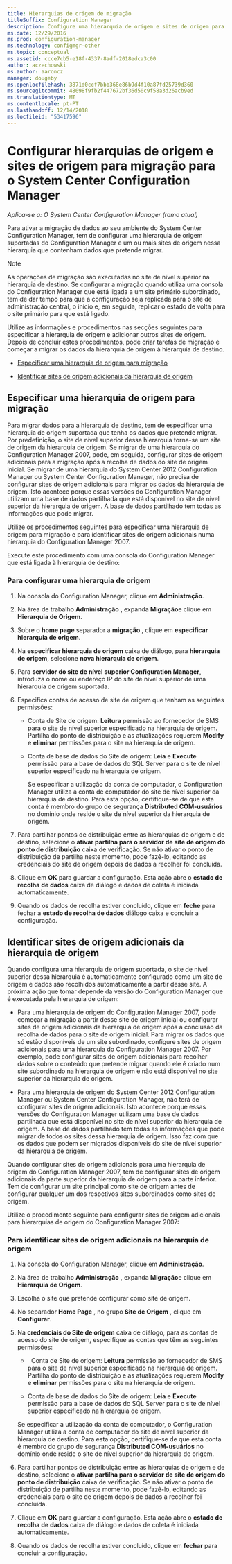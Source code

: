```yaml
---
title: Hierarquias de origem de migração
titleSuffix: Configuration Manager
description: Configure uma hierarquia de origem e sites de origem para que possa migrar dados para o seu ambiente do System Center Configuration Manager.
ms.date: 12/29/2016
ms.prod: configuration-manager
ms.technology: configmgr-other
ms.topic: conceptual
ms.assetid: ccce7cb5-e18f-4337-8adf-2018edca3c00
author: aczechowski
ms.author: aaroncz
manager: dougeby
ms.openlocfilehash: 3871d0ccf7bbb368e86b9d4f10a87fd25739d360
ms.sourcegitcommit: 48098f9fb2f447672bf36d50c9f58a3d26acb9ed
ms.translationtype: MT
ms.contentlocale: pt-PT
ms.lasthandoff: 12/14/2018
ms.locfileid: "53417596"
---
```

# <a name="configure-source-hierarchies-and-source-sites-for-migration-to-system-center-configuration-manager"></a>Configurar hierarquias de origem e sites de origem para migração para o System Center Configuration Manager

*Aplica-se a: O System Center Configuration Manager (ramo atual)*

Para ativar a migração de dados ao seu ambiente do System Center Configuration Manager, tem de configurar uma hierarquia de origem suportadas do Configuration Manager e um ou mais sites de origem nessa hierarquia que contenham dados que pretende migrar.  

> [!NOTE]  
>  As operações de migração são executadas no site de nível superior na hierarquia de destino. Se configurar a migração quando utiliza uma consola do Configuration Manager que está ligada a um site primário subordinado, tem de dar tempo para que a configuração seja replicada para o site de administração central, o início e, em seguida, replicar o estado de volta para o site primário para que está ligado.  

 Utilize as informações e procedimentos nas secções seguintes para especificar a hierarquia de origem e adicionar outros sites de origem. Depois de concluir estes procedimentos, pode criar tarefas de migração e começar a migrar os dados da hierarquia de origem à hierarquia de destino.  

-   [Especificar uma hierarquia de origem para migração](#BKBM_ConfigSrcHierarchy)  

-   [Identificar sites de origem adicionais da hierarquia de origem](#BKBM_ConfigSrcSites)  

##  <a name="BKBM_ConfigSrcHierarchy"></a> Especificar uma hierarquia de origem para migração  
 Para migrar dados para a hierarquia de destino, tem de especificar uma hierarquia de origem suportada que tenha os dados que pretende migrar. Por predefinição, o site de nível superior dessa hierarquia torna-se um site de origem da hierarquia de origem. Se migrar de uma hierarquia do Configuration Manager 2007, pode, em seguida, configurar sites de origem adicionais para a migração após a recolha de dados do site de origem inicial. Se migrar de uma hierarquia do System Center 2012 Configuration Manager ou System Center Configuration Manager, não precisa de configurar sites de origem adicionais para migrar os dados da hierarquia de origem. Isto acontece porque essas versões do Configuration Manager utilizam uma base de dados partilhada que está disponível no site de nível superior da hierarquia de origem. A base de dados partilhado tem todas as informações que pode migrar.  

 Utilize os procedimentos seguintes para especificar uma hierarquia de origem para migração e para identificar sites de origem adicionais numa hierarquia do Configuration Manager 2007.  

 Execute este procedimento com uma consola do Configuration Manager que está ligada à hierarquia de destino:  

### <a name="to-configure-a-source-hierarchy"></a>Para configurar uma hierarquia de origem   

1. Na consola do Configuration Manager, clique em **Administração**.  

2. Na área de trabalho **Administração** , expanda **Migração**e clique em **Hierarquia de Origem**.  

3. Sobre o **home page** separador a **migração** , clique em **especificar hierarquia de origem**.  

4. Na **especificar hierarquia de origem** caixa de diálogo, para **hierarquia de origem**, selecione **nova hierarquia de origem**.  

5. Para **servidor do site de nível superior Configuration Manager**, introduza o nome ou endereço IP do site de nível superior de uma hierarquia de origem suportada.  

6. Especifica contas de acesso de site de origem que tenham as seguintes permissões:  

   - Conta de Site de origem: **Leitura** permissão ao fornecedor de SMS para o site de nível superior especificado na hierarquia de origem. Partilha do ponto de distribuição e as atualizações requerem **Modify** e **eliminar** permissões para o site na hierarquia de origem.

   - Conta de base de dados do Site de origem: **Leia** e **Execute** permissão para a base de dados do SQL Server para o site de nível superior especificado na hierarquia de origem.  

     Se especificar a utilização da conta de computador, o Configuration Manager utiliza a conta de computador do site de nível superior da hierarquia de destino. Para esta opção, certifique-se de que esta conta é membro do grupo de segurança **Distributed COM-usuários** no domínio onde reside o site de nível superior da hierarquia de origem.  

7. Para partilhar pontos de distribuição entre as hierarquias de origem e de destino, selecione o **ativar partilha para o servidor de site de origem do ponto de distribuição** caixa de verificação. Se não ativar o ponto de distribuição de partilha neste momento, pode fazê-lo, editando as credenciais do site de origem depois de dados a recolher foi concluída.  

8. Clique em **OK** para guardar a configuração. Esta ação abre o **estado de recolha de dados** caixa de diálogo e dados de coleta é iniciada automaticamente.  

9. Quando os dados de recolha estiver concluído, clique em **feche** para fechar a **estado de recolha de dados** diálogo caixa e concluir a configuração.  

##  <a name="BKBM_ConfigSrcSites"></a> Identificar sites de origem adicionais da hierarquia de origem  
 Quando configura uma hierarquia de origem suportada, o site de nível superior dessa hierarquia é automaticamente configurado como um site de origem e dados são recolhidos automaticamente a partir desse site. A próxima ação que tomar depende da versão do Configuration Manager que é executada pela hierarquia de origem:  

-   Para uma hierarquia de origem do Configuration Manager 2007, pode começar a migração a partir desse site de origem inicial ou configurar sites de origem adicionais da hierarquia de origem após a conclusão da recolha de dados para o site de origem inicial. Para migrar os dados que só estão disponíveis de um site subordinado, configure sites de origem adicionais para uma hierarquia do Configuration Manager 2007. Por exemplo, pode configurar sites de origem adicionais para recolher dados sobre o conteúdo que pretende migrar quando ele é criado num site subordinado na hierarquia de origem e não está disponível no site superior da hierarquia de origem.  

-   Para uma hierarquia de origem do System Center 2012 Configuration Manager ou System Center Configuration Manager, não terá de configurar sites de origem adicionais. Isto acontece porque essas versões do Configuration Manager utilizam uma base de dados partilhada que está disponível no site de nível superior da hierarquia de origem. A base de dados partilhado tem todas as informações que pode migrar de todos os sites dessa hierarquia de origem. Isso faz com que os dados que podem ser migrados disponíveis do site de nível superior da hierarquia de origem.  

Quando configurar sites de origem adicionais para uma hierarquia de origem do Configuration Manager 2007, tem de configurar sites de origem adicionais da parte superior da hierarquia de origem para a parte inferior. Tem de configurar um site principal como site de origem antes de configurar qualquer um dos respetivos sites subordinados como sites de origem.  

Utilize o procedimento seguinte para configurar sites de origem adicionais para hierarquias de origem do Configuration Manager 2007:  

### <a name="to-identify-additional-source-sites-in-the-source-hierarchy"></a>Para identificar sites de origem adicionais na hierarquia de origem 

1.  Na consola do Configuration Manager, clique em **Administração**.  

2.  Na área de trabalho **Administração** , expanda **Migração**e clique em **Hierarquia de Origem**.  

3.  Escolha o site que pretende configurar como site de origem.  

4.  No separador **Home Page** , no grupo **Site de Origem** , clique em **Configurar**.  

5.  Na **credenciais do Site de origem** caixa de diálogo, para as contas de acesso do site de origem, especifique as contas que têm as seguintes permissões:  

    -   Conta de Site de origem: **Leitura** permissão ao fornecedor de SMS para o site de nível superior especificado na hierarquia de origem. Partilha do ponto de distribuição e as atualizações requerem **Modify** e **eliminar** permissões para o site na hierarquia de origem.  

    -   Conta de base de dados do Site de origem: **Leia** e **Execute** permissão para a base de dados do SQL Server para o site de nível superior especificado na hierarquia de origem.  

    Se especificar a utilização da conta de computador, o Configuration Manager utiliza a conta de computador do site de nível superior da hierarquia de destino. Para esta opção, certifique-se de que esta conta é membro do grupo de segurança **Distributed COM-usuários** no domínio onde reside o site de nível superior da hierarquia de origem.  

6.  Para partilhar pontos de distribuição entre as hierarquias de origem e de destino, selecione o **ativar partilha para o servidor de site de origem do ponto de distribuição** caixa de verificação. Se não ativar o ponto de distribuição de partilha neste momento, pode fazê-lo, editando as credenciais para o site de origem depois de dados a recolher foi concluída.  

7. Clique em **OK** para guardar a configuração. Esta ação abre o **estado de recolha de dados** caixa de diálogo e dados de coleta é iniciada automaticamente.  

8.  Quando os dados de recolha estiver concluído, clique em **fechar** para concluir a configuração.  

